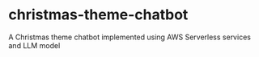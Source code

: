 # christmas-theme-chatbot
A Christmas theme chatbot implemented using AWS Serverless services and LLM model
